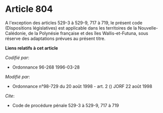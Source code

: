 # Article 804

A l'exception des articles 529-3 à 529-9, 717 à 719, le présent code (Dispositions législatives) est applicable dans les
territoires de la Nouvelle-Calédonie, de la Polynésie française et des îles Wallis-et-Futuna, sous réserve des adaptations
prévues au présent titre.

**Liens relatifs à cet article**

_Codifié par_:

  - Ordonnance 96-268 1996-03-28

_Modifié par_:

  - Ordonnance n°98-729 du 20 août 1998 - art. 2 () JORF 22 août 1998

_Cite_:

  - Code de procédure pénale 529-3 à 529-9, 717 à 719
